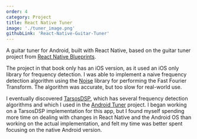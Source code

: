 ```yaml
---
order: 4
category: Project
title: React Native Tuner
image: './tuner_image.png'
githubLink: 'React-Native-Guitar-Tuner'
---
```


A guitar tuner for Android, built with React Native<!-- end -->, based on the guitar tuner project from [React Native Blueprints](https://www.packtpub.com/web-development/react-native-blueprints).

The project in that book only has an iOS version, as it used an iOS only library for frequency detection. I was able to implement a naive frequency detection algorithm using the [Noise](https://github.com/paramsen/noise) library for performing the Fast Fourier Transform. The algorithm was accurate, but too slow for real-world use.

I eventually discovered [TarsosDSP](https://github.com/JorenSix/TarsosDSP), which has several frequency detection algorithms and which I used in the [Android Tuner](/projects/android_tuner/) project. I began working on a TarsosDSP implementation for this app, but I found myself spending more time on dealing with changes in React Native and the Android OS than working on the actual implementation, and felt my time was better spent focusing on the native Android version.